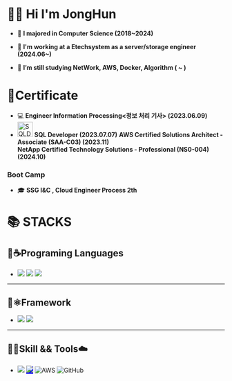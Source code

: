 


<!--
**seojonghon/seojonghon** is a ✨ _special_ ✨ repository because its `README.md` (this file) appears on your GitHub profile.

Here are some ideas to get you started:

-->
#  👨‍💻 Hi I'm JongHun
- 🏫 **I majored in Computer Science (2018~2024)**

- 🏢 **I'm working at a Etechsystem as a server/storage engineer (2024.06~)**
  
- 🌱 **I’m still studying NetWork, AWS, Docker, Algorithm ( ~ )**


# 📜Certificate
- 💻  **Engineer Information Processing<정보 처리 기사> (2023.06.09)** 
-  <img src="https://velog.velcdn.com/images/kimyeji203/post/0455f8cf-57aa-42bf-a683-651048348368/image.png" alt="SQLD 데이터 모델링" width="35" height="35"> **SQL Developer (2023.07.07)**
  **AWS Certified Solutions Architect - Associate (SAA-C03) (2023.11)**  
  **NetApp Certified Technology Solutions - Professional (NS0-004) (2024.10)**
   
### Boot Camp

-  🎓 **SSG I&C , Cloud Engineer Process 2th**
  

<h1>📚 STACKS</div>

**<h2>🐍☕️Programing Languages</h2>**
- <img src="https://img.shields.io/badge/python-3776AB?style=for-the-badge&logo=python&logoColor=white"> <img src="https://img.shields.io/badge/linux-FCC624?style=for-the-badge&logo=linux&logoColor=black"> <img src="https://img.shields.io/badge/html5-E34F26?style=for-the-badge&logo=html5&logoColor=white">
-  ----------

**<h2> 🍃⚛️Framework</h2>**
- <img src="https://img.shields.io/badge/flask-000000?style=for-the-badge&logo=flask&logoColor=white"> <img src="https://img.shields.io/badge/springboot-6DB33F?style=for-the-badge&logo=spring-boot&logoColor=white">

----------
 **<h2>🐳🚢Skill && Tools☁️</h2>**
- <img src="https://img.shields.io/badge/kubernetes-1.26-blue?style=for-the-badge&logo=kubernetes&logoColor=white"> <span style="background-color: blue;"><img src="https://img.shields.io/badge/docker-20.10-blue?style=for-the-badge&logo=docker&logoColor=white"></span> ![AWS](https://img.shields.io/badge/AWS-%23FF9900.svg?style=for-the-badge&logo=amazon-aws&logoColor=white)
![GitHub](https://img.shields.io/badge/github-%23121011.svg?style=for-the-badge&logo=github&logoColor=white)
